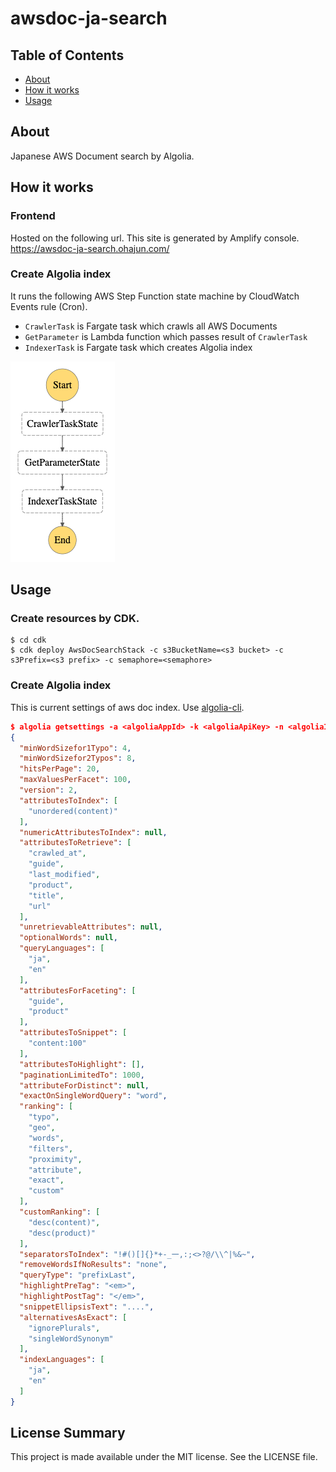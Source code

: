 # awsdoc-ja-search

## Table of Contents

- [About](#about)
- [How it works](#howitworks)
- [Usage](#usage)

## About <a name = "about"></a>

Japanese AWS Document search by Algolia.  

## How it works <a name = "howitworks"></a>

### Frontend

Hosted on the following url. This site is generated by Amplify console.  
https://awsdoc-ja-search.ohajun.com/ 

### Create Algolia index

It runs the following AWS Step Function state machine by CloudWatch Events rule (Cron).

- `CrawlerTask` is Fargate task which crawls all AWS Documents
- `GetParameter` is Lambda function which passes result of `CrawlerTask`
- `IndexerTask` is Fargate task which creates Algolia index

![](img/stepfunctions_graph.png)

## Usage <a name = "usage"></a>

### Create resources by CDK.

```
$ cd cdk
$ cdk deploy AwsDocSearchStack -c s3BucketName=<s3 bucket> -c s3Prefix=<s3 prefix> -c semaphore=<semaphore>
```

### Create Algolia index

This is current settings of aws doc index. Use [algolia-cli](https://github.com/algolia/algolia-cli#usage).

```json
$ algolia getsettings -a <algoliaAppId> -k <algoliaApiKey> -n <algoliaIndexName> | jq -r .
{
  "minWordSizefor1Typo": 4,
  "minWordSizefor2Typos": 8,
  "hitsPerPage": 20,
  "maxValuesPerFacet": 100,
  "version": 2,
  "attributesToIndex": [
    "unordered(content)"
  ],
  "numericAttributesToIndex": null,
  "attributesToRetrieve": [
    "crawled_at",
    "guide",
    "last_modified",
    "product",
    "title",
    "url"
  ],
  "unretrievableAttributes": null,
  "optionalWords": null,
  "queryLanguages": [
    "ja",
    "en"
  ],
  "attributesForFaceting": [
    "guide",
    "product"
  ],
  "attributesToSnippet": [
    "content:100"
  ],
  "attributesToHighlight": [],
  "paginationLimitedTo": 1000,
  "attributeForDistinct": null,
  "exactOnSingleWordQuery": "word",
  "ranking": [
    "typo",
    "geo",
    "words",
    "filters",
    "proximity",
    "attribute",
    "exact",
    "custom"
  ],
  "customRanking": [
    "desc(content)",
    "desc(product)"
  ],
  "separatorsToIndex": "!#()[]{}*+-_一,:;<>?@/\\^|%&~",
  "removeWordsIfNoResults": "none",
  "queryType": "prefixLast",
  "highlightPreTag": "<em>",
  "highlightPostTag": "</em>",
  "snippetEllipsisText": "....",
  "alternativesAsExact": [
    "ignorePlurals",
    "singleWordSynonym"
  ],
  "indexLanguages": [
    "ja",
    "en"
  ]
}
```


## License Summary

This project is made available under the MIT license. See the LICENSE file.
